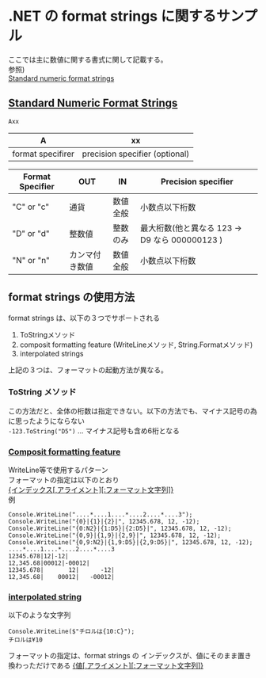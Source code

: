 # .NET の format strings に関するサンプル
ここでは主に数値に関する書式に関して記載する。  
参照)  
[Standard numeric format strings](https://docs.microsoft.com/en-us/dotnet/standard/base-types/standard-numeric-format-strings)

## [Standard Numeric Format Strings](https://docs.microsoft.com/en-us/dotnet/standard/base-types/standard-numeric-format-strings)  
```
Axx
```
| A |xx|
|---|--|
| format specifirer | precision specifier (optional) |

| Format Specifier | OUT | IN | Precision specifier |
|------------------|-----|----|---------------------|
| "C" or "c" | 通貨 | 数値全般 | 小数点以下桁数 | 
| "D" or "d" | 整数値 | 整数のみ | 最大桁数(他と異なる 123 -> D9 なら 000000123 ) | 
| "N" or "n" | カンマ付き数値| 数値全般 | 小数点以下桁数 | 

## format strings の使用方法
format strings は、以下の３つでサポートされる
1. ToStringメソッド
2. composit formatting feature (WriteLineメソッド, String.Formatメソッド)
3. interpolated strings

上記の３つは、フォーマットの起動方法が異なる。  
### ToString メソッド
この方法だと、全体の桁数は指定できない。以下の方法でも、マイナス記号の為に思ったようにならない  
`-123.ToString("D5")`  ... マイナス記号も含め6桁となる

### [Composit formatting feature](https://docs.microsoft.com/en-us/dotnet/standard/base-types/composite-formatting)
WriteLine等で使用するパターン  
フォーマットの指定は以下のとおり  
[{インデックス[,アライメント][:フォーマット文字列]}](https://docs.microsoft.com/en-us/dotnet/standard/base-types/composite-formatting#format-item-syntax)  
例  
```
Console.WriteLine("....*....1....*....2....*....3");
Console.WriteLine("{0}|{1}|{2}|", 12345.678, 12, -12);
Console.WriteLine("{0:N2}|{1:D5}|{2:D5}|", 12345.678, 12, -12);
Console.WriteLine("{0,9}|{1,9}|{2,9}|", 12345.678, 12, -12);
Console.WriteLine("{0,9:N2}|{1,9:D5}|{2,9:D5}|", 12345.678, 12, -12);
....*....1....*....2....*....3
12345.678|12|-12|
12,345.68|00012|-00012|
12345.678|       12|      -12|
12,345.68|    00012|   -00012|
```

### [interpolated string](https://docs.microsoft.com/en-us/dotnet/csharp/language-reference/tokens/interpolated)
以下のような文字列
```
Console.WriteLine($"チロルは{10:C}");
チロルは¥10
```
フォーマットの指定は、format strings の インデックスが、値にそのまま置き換わっただけである
[{値[,アライメント][:フォーマット文字列]}](https://docs.microsoft.com/en-us/dotnet/csharp/language-reference/tokens/interpolated#structure-of-an-interpolated-string)

